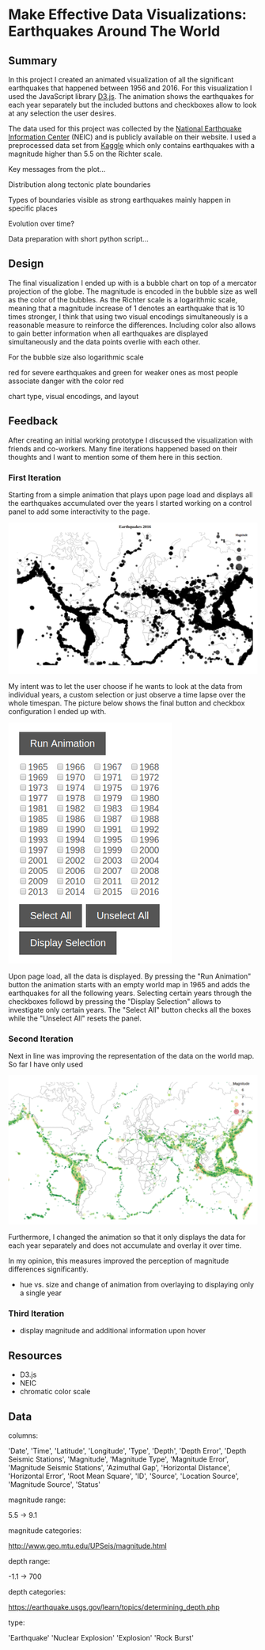 # Make Effective Data Visualizations: Earthquakes Around The World

## Summary

In this project I created an animated visualization of all the significant 
earthquakes that happened between 1956 and 2016. For this visualization I used 
the JavaScript library [D3.js](https://d3js.org/). The animation shows the 
earthquakes for each year separately but the included buttons and checkboxes
allow to look at any selection the user desires.

The data used for this project was collected by the [National Earthquake 
Information Center](https://earthquake.usgs.gov/contactus/golden/neic.php) (NEIC)
and is publicly available on their website. I used a preprocessed data set
from [Kaggle](https://www.kaggle.com/usgs/earthquake-database) which only 
contains earthquakes with a magnitude higher than 5.5 on the Richter scale.

Key messages from the plot...

Distribution along tectonic plate boundaries

Types of boundaries visible as strong earthquakes mainly happen in specific places

Evolution over time?

Data preparation with short python script...


## Design

The final visualization I ended up with is a bubble chart on top of a mercator
projection of the globe. The magnitude is encoded in the bubble size as well as
the color of the bubbles. As the Richter scale is a logarithmic scale, meaning
that a magnitude increase of 1 denotes an earthquake that is 10 times stronger, 
I think that using two visual encodings simultaneously is a reasonable measure
to reinforce the differences. Including color also allows to gain better
information when all earthquakes are displayed simultaneously and the data points
overlie with each other.

For the bubble size also logarithmic scale


red for severe earthquakes and green for weaker ones as most people associate
danger with the color red




chart type, visual encodings, and layout


## Feedback

After creating an initial working prototype I discussed the 
visualization with friends and co-workers. Many fine iterations happened based 
on their thoughts and I want to mention some of them here in this section.

### First Iteration

Starting from a simple animation that plays upon page load and displays all the 
earthquakes accumulated over the years I started working on a control panel to 
add some interactivity to the page. 

![Prototype](image1.png)

My intent was to let the user choose if he wants to look at the data from 
individual years, a custom selection or just observe a time lapse over the whole
timespan. The picture below shows the final button and checkbox configuration I
ended up with.

![Control Panel](image2.png)

Upon page load, all the data is displayed. By pressing the "Run Animation" button
the animation starts with an empty world map in 1965 and adds the earthquakes 
for all the following years. Selecting certain years through the checkboxes 
followd by pressing the "Display Selection" allows to investigate only certain
years. The "Select All" button checks all the boxes while the "Unselect All"
resets the panel.

### Second Iteration

Next in line was improving the representation of the data on the world map. So 
far I have only used 


![Bubble Size and Color](image3.png)

Furthermore, I changed the animation so that it only displays the data for each
year separately and does not accumulate and overlay it over time.

In my opinion, this measures improved the perception of magnitude differences
significantly.

- hue vs. size and change of animation from overlaying to displaying only a single year

### Third Iteration

- display magnitude and additional information upon hover






## Resources

* D3.js
* NEIC
* chromatic color scale



## Data

columns:

'Date', 'Time', 'Latitude', 'Longitude', 'Type', 'Depth', 'Depth Error',
'Depth Seismic Stations', 'Magnitude', 'Magnitude Type',
'Magnitude Error', 'Magnitude Seismic Stations', 'Azimuthal Gap',
'Horizontal Distance', 'Horizontal Error', 'Root Mean Square', 'ID',
'Source', 'Location Source', 'Magnitude Source', 'Status'

magnitude range:

5.5 -> 9.1

magnitude categories:

http://www.geo.mtu.edu/UPSeis/magnitude.html

depth range:

-1.1 -> 700

depth categories:

https://earthquake.usgs.gov/learn/topics/determining_depth.php

type:

'Earthquake' 'Nuclear Explosion' 'Explosion' 'Rock Burst'

